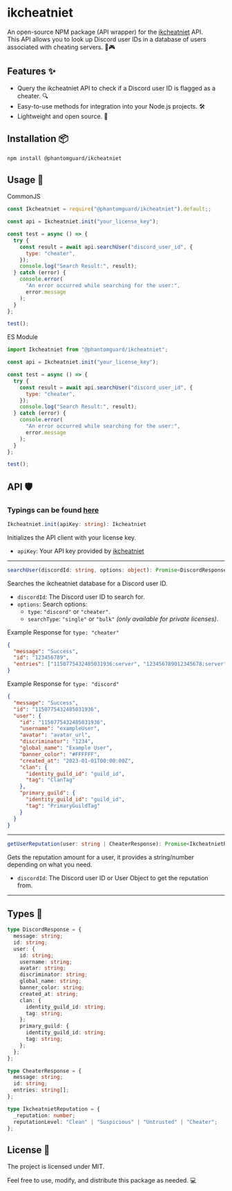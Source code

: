 # ikcheatniet

An open-source NPM package (API wrapper) for the [ikcheatniet](https://ikcheatniet.nl) API.  
This API allows you to look up Discord user IDs in a database of users associated with cheating servers. 🚫🎮

## Features ✨

- Query the ikcheatniet API to check if a Discord user ID is flagged as a cheater. 🔍
- Easy-to-use methods for integration into your Node.js projects. 🛠️
- Lightweight and open source. 🌟

## Installation 📦

```bash
npm install @phantomguard/ikcheatniet
```

## Usage 🚀

CommonJS

```js
const Ikcheatniet = require("@phantomguard/ikcheatniet").default;;

const api = Ikcheatniet.init("your_license_key");

const test = async () => {
  try {
    const result = await api.searchUser("discord_user_id", {
      type: "cheater",
    });
    console.log("Search Result:", result);
  } catch (error) {
    console.error(
      "An error occurred while searching for the user:",
      error.message
    );
  }
};

test();
```

ES Module

```mjs
import Ikcheatniet from "@phantomguard/ikcheatniet";

const api = Ikcheatniet.init("your_license_key");

const test = async () => {
  try {
    const result = await api.searchUser("discord_user_id", {
      type: "cheater",
    });
    console.log("Search Result:", result);
  } catch (error) {
    console.error(
      "An error occurred while searching for the user:",
      error.message
    );
  }
};

test();
```

## API 🛡️
### Typings can be found [here](#types-)

```ts
Ikcheatniet.init(apiKey: string): Ikcheatniet
```

Initializes the API client with your license key.

- `apiKey`: Your API key provided by [ikcheatniet](https://discord.phantomguard.eu)

---

```ts
searchUser(discordId: string, options: object): Promise<DiscordResponse | CheaterResponse>
```

Searches the ikcheatniet database for a Discord user ID.

- `discordId`: The Discord user ID to search for.
- `options`: Search options:
  - `type`: `"discord"` or `"cheater"`.
  - `searchType`: `"single"` or `"bulk"` _(only available for private licenses)_.

Example Response for `type: "cheater"`

```json
{
  "message": "Success",
  "id": "123456789",
  "entries": ["1150775432485031936:server", "123456789012345678:server"]
}
```

Example Response for `type: "discord"`

```json
{
  "message": "Success",
  "id": "1150775432485031936",
  "user": {
    "id": "1150775432485031936",
    "username": "exampleUser",
    "avatar": "avatar_url",
    "discriminator": "1234",
    "global_name": "Example User",
    "banner_color": "#FFFFFF",
    "created_at": "2023-01-01T00:00:00Z",
    "clan": {
      "identity_guild_id": "guild_id",
      "tag": "ClanTag"
    },
    "primary_guild": {
      "identity_guild_id": "guild_id",
      "tag": "PrimaryGuildTag"
    }
  }
}
```

---

```ts
getUserReputation(user: string | CheaterResponse): Promise<IkcheatnietReputation>
```

Gets the reputation amount for a user, it provides a string/number depending on what you need.

- `discordId`: The Discord user ID or User Object to get the reputation from.

---

## Types 🪪

```ts
type DiscordResponse = {
  message: string;
  id: string;
  user: {
    id: string;
    username: string;
    avatar: string;
    discriminator: string;
    global_name: string;
    banner_color: string;
    created_at: string;
    clan: {
      identity_guild_id: string;
      tag: string;
    };
    primary_guild: {
      identity_guild_id: string;
      tag: string;
    };
  };
};

type CheaterResponse = {
  message: string;
  id: string;
  entries: string[];
};

type IkcheatnietReputation = {
  _reputation: number;
  reputationLevel: "Clean" | "Suspicious" | "Untrusted" | "Cheater";
};
```

## License 📜

The project is licensed under MIT.

Feel free to use, modify, and distribute this package as needed. 💻
